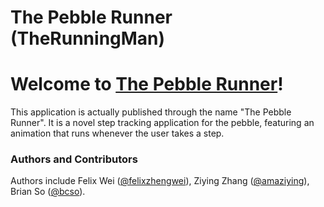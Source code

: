 The Pebble Runner (TheRunningMan)
=============
# Welcome to [The Pebble Runner](https://apps.getpebble.com/applications/542090f3d6b6c9164a0001d8)!

This application is actually published through the name "The Pebble Runner". It is a novel step tracking application for the pebble, featuring an animation that runs whenever the user takes a step.


### Authors and Contributors
Authors include Felix Wei ([@felixzhengwei](https://github.com/felixzhengwei)), Ziying Zhang ([@amaziying](https://github.com/amaziying)), Brian So ([@bcso](https://github.com/bcso)).

